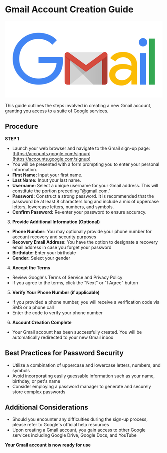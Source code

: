 <link rel="stylesheet" href="style.css">

# Gmail Account Creation Guide

![picture](assets/images/pic1.png)

This guide outlines the steps involved in creating a new Gmail account, granting you access to a suite of Google services.

## Procedure

**STEP 1**

* Launch your web browser and navigate to the Gmail sign-up page: [https://accounts.google.com/signup](https://accounts.google.com/signup)
* You will be presented with a form prompting you to enter your personal information.
* **First Name:** Input your first name.
* **Last Name:** Input your last name.
* **Username:** Select a unique username for your Gmail address. This will constitute the portion preceding "@gmail.com."
* **Password:** Construct a strong password. It is recommended that the password be at least 8 characters long and include a mix of uppercase letters, lowercase letters, numbers, and symbols.
* **Confirm Password:** Re-enter your password to ensure accuracy.

3. **Provide Additional Information (Optional)**

* **Phone Number:** You may optionally provide your phone number for account recovery and security purposes
* **Recovery Email Address:** You have the option to designate a recovery email address in case you forget your password
* **Birthdate:** Enter your birthdate
* **Gender:** Select your gender

4. **Accept the Terms**

* Review Google's Terms of Service and Privacy Policy
* If you agree to the terms, click the "Next" or "I Agree" button

5. **Verify Your Phone Number (if applicable)**

* If you provided a phone number, you will receive a verification code via SMS or a phone call
* Enter the code to verify your phone number

6. **Account Creation Complete**

* Your Gmail account has been successfully created. You will be automatically redirected to your new Gmail inbox

## Best Practices for Password Security

* Utilize a combination of uppercase and lowercase letters, numbers, and symbols
* Avoid incorporating easily guessable information such as your name, birthday, or pet's name
* Consider employing a password manager to generate and securely store complex passwords

## Additional Considerations

* Should you encounter any difficulties during the sign-up process, please refer to Google's official help resources
* Upon creating a Gmail account, you gain access to other Google services including Google Drive, Google Docs, and YouTube

**Your Gmail account is now ready for use**
